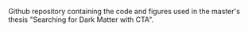 Github repository containing the code and figures used in the master's thesis "Searching for Dark Matter with CTA".
